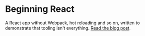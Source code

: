 # Beginning React

A React app without Webpack, hot reloading and so on, written to demonstrate that tooling isn't everything. [Read the blog post](http://javascriptplayground.com/blog/2016/02/the-react-webpack-tooling-problem).
